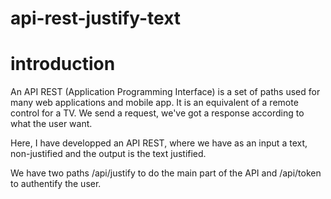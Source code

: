 # api-rest-justify-text

# introduction
An API REST (Application Programming Interface) is a set of paths used for many web applications and mobile app. It is an equivalent of a remote control for a TV. We send a request, we've got a response according to what the user want. 

Here, I have developped an API REST, where we have as an input a text, non-justified and the output is the text justified. 

We have two paths /api/justify to do the main part of the API and /api/token to authentify the user.